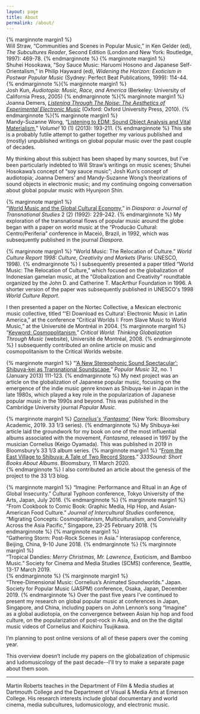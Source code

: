 ```yaml
---
layout: page
title: About
permalink: /about/
---
```

{% marginnote margin1 %}
<br />Will Straw, “Communities and Scenes in Popular Music,” in Ken Gelder (ed), *The Subcultures Reader*, Second Edition (London and New York: Routledge, 1997): 469-78.
{% endmarginnote %}
{% marginnote margin1 %}
<br />Shuhei Hosokawa, “Soy Sauce Music: Haruomi Hosono and Japanese Self-Orientalism,” in Philip Hayward (ed), *Widening the Horizon: Exoticism in Postwar Popular Music* (Sydney: Perfect Beat Publications, 1999): 114-44.
{% endmarginnote %}{% marginnote margin1 %}
<br />Josh Kun, *Audiotopia: Music, Race, and America* (Berkeley: University of California Press, 2005)
{% endmarginnote %}{% marginnote margin1 %}
<br />Joanna Demers, [*Listening Through The Noise: The Aesthetics of Experimental Electronic Music*](https://global.oup.com/ushe/product/listening-through-the-noise-9780195387650?cc=us&lang=en&) (Oxford: Oxford University Press,  2010).
{% endmarginnote %}{% marginnote margin1 %}
<br />Mandy-Suzanne Wong, “[Listening to EDM: Sound Object Analysis and Vital Materialism](https://journals.openedition.org/volume/3647),” *Volume!* 10 (1) (2013): 193-211.
{% endmarginnote %}
This site is a probably futile attempt to gather together my various published and (mostly) unpublished writings on global popular music over the past couple of decades.

My thinking about this subject has been shaped by many sources, but I’ve been particularly indebted to Will Straw’s writings on music scenes; Shuhei Hosokawa’s concept of “soy sauce music”; Josh Kun’s concept of audiotopia; Joanna Demers’ and Mandy-Suzanne Wong’s theorizations of sound objects in electronic music; and my continuing ongoing conversation about global popular music with Hyunjoon Shin.

{% marginnote margin1 %}
<br />“[World Music and the Global Cultural Economy](https://www.utpjournals.press/doi/abs/10.3138/diaspora.2.2.229),” in *Diaspora: a Journal of Transnational Studies* 2 (2) (1992): 229-242.
{% endmarginnote %}
My exploration of the transnational flows of popular music around the globe began with a paper on world music at the “Producão Cultural: Centro/Periferia” conference in Maceió, Brazil, in 1992, which was subsequently published in the journal *Diaspora*.

{% marginnote margin1 %}
“World Music: The Relocation of Culture.” *World Culture Report 1998: Culture, Creativity and Markets* (Paris: UNESCO, 1998).
{% endmarginnote %}
I subsequently presented a paper titled “World Music: The Relocation of Culture,” which focused on the globalization of Indonesian gamelan music, at the “Globalization and Creativity” roundtable organized by the John D. and Catherine T. MacArthur Foundation in 1996. A shorter version of the paper was subsequently published in UNESCO's 1998 *World Culture Report*. 

I then presented a paper on the Nortec Collective, a Mexican electronic music collective, titled “‘El Download es Cultura’: Electronic Music in Latin America,” at the conference “Critical Worlds I: From Slave Music to World Music,” at the Université de Montréal in 2004. 
{% marginnote margin1 %}
“[Keyword: Cosmopolitanism](https://dokoissho.sdf.org/cosmopolitanism/index.html),” *Critical World: Thinking Globalization Through Music* (website), Université de Montréal, 2008.
{% endmarginnote %}
I subsequently contributed an online article on music and cosmopolitanism to the Critical Worlds website.

{% marginnote margin1 %}
“[‘A New Stereophonic Sound Spectacular’: Shibuya-kei as Transnational Soundscape](https://www.researchgate.net/publication/259430888_%27A_new_stereophonic_sound_spectacular%27_Shibuya-kei_as_transnational_soundscape),” *Popular Music* 32, no. 1 (January 2013) 111-123.
{% endmarginnote %}
My next project was an article on the globalization of Japanese popular music, focusing on the emergence of the indie music genre known as Shibuya-kei in Japan in the late 1980s, which played a key role in the popularization of Japanese popular music in the 1990s and beyond. This was published in the Cambridge University journal *Popular Music*.

{% marginnote margin1 %}
[*Cornelius's ‘Fantasma’*](https://www.bloomsbury.com/us/corneliuss-fantasma-9781501330193/) (New York: Bloomsbury Academic, 2019. 33 1/3 series).
{% endmarginnote %}
My Shibuya-kei article laid the groundwork for my book on one of the most influential albums associated with the movement, *Fantasma*, released in 1997 by the musician Cornelius (Keigo Oyamada). This was published in 2019 in Bloomsbury’s 33 1/3 album series.
{% marginnote margin1 %}
“[From the East Village to Shibuya: A Tale of Two Record Stores](https://333sound.com/from-the-east-village-to-shibuya-a-tale-of-two-record-stores/).” *333Sound: Short Books About Albums*. Bloomsbury, 11 March 2020.<br />
{% endmarginnote %}
I also contributed an article about the genesis of the project to the 33 1/3 blog.

{% marginnote margin1 %}
“Imagine: Performance and Ritual in an Age of Global Insecurity.” Cultural Typhoon conference, Tokyo University of the Arts, Japan, July 2016.
{% endmarginnote %}
{% marginnote margin1 %}
<br />“From Cookbook to Comic Book: Graphic Media, Hip Hop, and Asian-American Food Culture.” *Journal of Intercultural Studies* conference, “Migrating Concepts: Cosmopolitanism, Multiculturalism, and Conviviality Across the Asia Pacific,” Singapore, 23-25 February 2018.
{% endmarginnote %}
{% marginnote margin1 %}
<br />“Gathering Storm: Post-Rock Scenes in Asia.” Interasiapop conference, Beijing, China, 9-10 June 2018.
{% endmarginnote %}
{% marginnote margin1 %}
<br />“Tropical Dandies: *Merry Christmas, Mr. Lawrence*, Exoticism, and Bamboo Music.” Society for Cinema and Media Studies (SCMS) conference, Seattle, 13-17 March 2019.<br />
{% endmarginnote %}
{% marginnote margin1 %}
<br />“Three-Dimensional Music: Cornelius’s Animated Soundworlds.” Japan. Society for Popular Music (JASPM) conference, Osaka, Japan, December 2019.
{% endmarginnote %}
Over the past five years I’ve continued to present my research on global popular music at conferences in Japan, Singapore, and China, including papers on John Lennon’s song “Imagine” as a global audiotopia, on the convergence between Asian hip hop and food culture, on the popularization of post-rock in Asia, and on the the digital music videos of Cornelius and Koichiru Tsujikawa. 

I’m planning to post online versions of all of these papers over the coming year.

This overview doesn’t include my papers on the globalization of chipmusic and ludomusicology of the past decade--I'll try to make a separate page about them soon. 

------  
Martin Roberts teaches in the Department of Film & Media studies at Dartmouth College and the Department of Visual & Media Arts at Emerson College. His research interests include global documentary and world cinema, media subcultures, ludomusicology, and electronic music.

